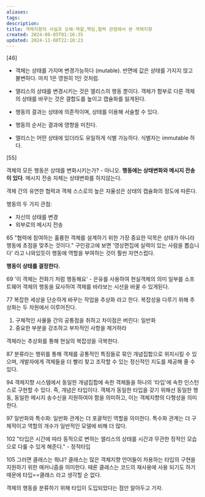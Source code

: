```yaml
---
aliases: 
tags: 
description:
title: 객체지향의 사실과 오해-역할,책임,협력 관점에서 본 객체지향
created: 2024-08-05T01:16:35
updated: 2024-11-08T22:10:23
---
```



[46] 

- 객체는 상태를 가지며 변경가능하다 (mutable). 반면에 값은 상태를 가지지 않고 불변하다. 마치 1은 영원히 1인 것처럼.
- 앨리스의 상태를 변경시키는 것은 앨리스의 행동 뿐이다.  객체가 함부로 다른 객체의 상태를 바꾸는 것은 결합도를 높이고 캡슐화를 잃게된다.

- 행동의 결과는 상태에 의존적이며, 상태를 이용해 서술할 수 있다.
- 행동의 순서는 결과에 영향을 미친다.

- 앨리스는 어떤 상태에 있더라도 유일하게 식별 가능하다. 식별자는 immutable 하다.

[55]

객체의 모든 행동은 상태를 변화시키는가? - 아니오. **행동에는 상태변화와 메시지 전송이 있다**. 메시지 전송 자체는 상태변화를 하지않는다.

객체 간의 유연한 협력과 객체 스스로의 높은 자율성은 상태의 캡슐화의 정도에 따른다.

행동의 두 가지 관점: 

- 자신의 상태를 변경
- 외부로의 메시지 전송

  

65 "협력에 참여하는 훌륭한 객체를 설계하기 위한 가장 중요한 덕목은 상태가 아니라 행동에 초점을 맞추는 것이다." 구인광고에 보면 '영상편집에 실력이 있는 사람을 뽑습니다' 라고 나와있듯이 행동에 역할을 부여하는 것이 훨씬 자연스럽다. 

**행동이 상태를 결정한다.**

  

69 '이 객체는 전화기 처럼 행동해요' - 은유를 사용하여 현실객체의 의미 일부를 소프트웨어 객체의 행동을 묘사하여 객체를 바라보는 시선을 바꿀 수 있게된다.

77 복잡한 세상을 단순하게 바꾸는 작업을 추상화 라고 한다. 복잡성을 다루기 위해 추상화는 두 차원에서 이루어진다.

1. 구체적인 사물들 간의 공통점을 취하고 차이점은 버린다: 일반화
2. 중요한 부분을 강조하고 부차적인 사항을 제거하라

객체라는 추상화를 통해 현실의 복잡성을 극복한다.

87 분류라는 행위를 통해 객체를 공통적인 특징들로 묶인 개념집합으로 위치시킬 수 있으며, 개발자에게 객체들을 더 빨리 찾고 조작할 수 있는 정신적인 지도를 제공해 줄 수 있다.

94 객체지향 시스템에서 동일한 개념집합에 속한 객체들을 하나의 '타입'에 속한 인스턴스로 구현할 수 있다. 즉, 개념은 타입이다. 객체가 동일한 타입을 갖기 위해선 동일한 행동, 동일한 메시지 송수신을 지원하여야 함을 의미하고, 이는 객체지향의 다형성을 의미한다. 

97 일반화와 특수화: 일반화 관계는 더 포괄적인 역할을 의미한다. 특수화 관계는 더 구체적이고 역할의 개수가 일반적인 모델에 비해 더 많다.

102 "타입은 시간에 따라 동적으로 변하는 앨리스의 상태를 시간과 무관한 정적인 모습으로 다룰 수 있게 해준다." - 정적타입

105 그러면 클래스는 뭐냐? 클래스는 많은 객체지향 언어들이 차용하는 타입의 구현을 지원하기 위한 매커니즘을 의미한다. 때론 클래스는 코드의 재사용에 사용 되기도 하기 때문에 타입==클래스 라고 생각할 순 없다. 

객체의 행동을 분류하기 위해 타입이 도입되었다는 점만 알아두고 가자.
